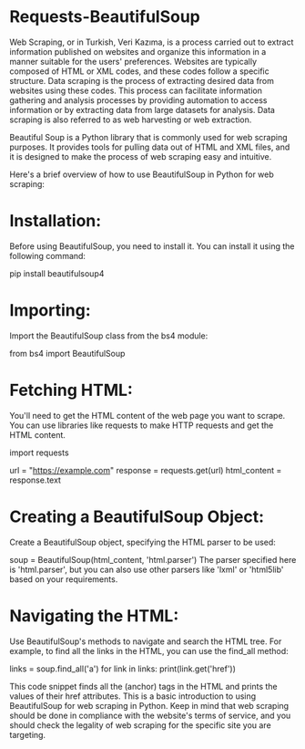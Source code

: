 # Requests-BeautifulSoup
Web Scraping, or in Turkish, Veri Kazıma, is a process carried out to extract information published on websites and organize this information in a manner suitable for the users' preferences. Websites are typically composed of HTML or XML codes, and these codes follow a specific structure. Data scraping is the process of extracting desired data from websites using these codes. This process can facilitate information gathering and analysis processes by providing automation to access information or by extracting data from large datasets for analysis. Data scraping is also referred to as web harvesting or web extraction.

Beautiful Soup is a Python library that is commonly used for web scraping purposes. It provides tools for pulling data out of HTML and XML files, and it is designed to make the process of web scraping easy and intuitive.

Here's a brief overview of how to use BeautifulSoup in Python for web scraping:

# Installation:
Before using BeautifulSoup, you need to install it. You can install it using the following command:

pip install beautifulsoup4

# Importing:
Import the BeautifulSoup class from the bs4 module:

from bs4 import BeautifulSoup

# Fetching HTML:
You'll need to get the HTML content of the web page you want to scrape. You can use libraries like requests to make HTTP requests and get the HTML content.

import requests

url = "https://example.com"
response = requests.get(url)
html_content = response.text

# Creating a BeautifulSoup Object:
Create a BeautifulSoup object, specifying the HTML parser to be used:

soup = BeautifulSoup(html_content, 'html.parser')
The parser specified here is 'html.parser', but you can also use other parsers like 'lxml' or 'html5lib' based on your requirements.

# Navigating the HTML:
Use BeautifulSoup's methods to navigate and search the HTML tree. For example, to find all the links in the HTML, you can use the find_all method:

links = soup.find_all('a')
for link in links:
    print(link.get('href'))

This code snippet finds all the <a> (anchor) tags in the HTML and prints the values of their href attributes.
This is a basic introduction to using BeautifulSoup for web scraping in Python. Keep in mind that web scraping should be done in compliance with the website's terms of service, and you should check the legality of web scraping for the specific site you are targeting.
